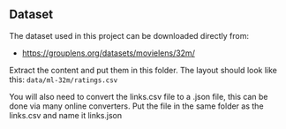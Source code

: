 ## Dataset
The dataset used in this project can be downloaded directly from: 
- https://grouplens.org/datasets/movielens/32m/

Extract the content and put them in this folder. The layout should look like this: `data/ml-32m/ratings.csv`

You will also need to convert the links.csv file to a .json file, this can be done via many online converters. Put the file in the same folder as the links.csv and name it links.json
